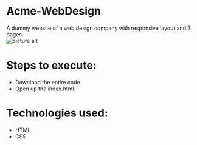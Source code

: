 # Acme-WebDesign
A dummy website of a web design company with responsive layout and 3 pages.<br />
![picture alt](https://github.com/lakshjadhwanilj/Acme-WebDesign/blob/master/Screenshot%201.png)
# Steps to execute:

   * Download the entire code
   * Open up the index.html.

# Technologies used:

   * HTML
   * CSS 
